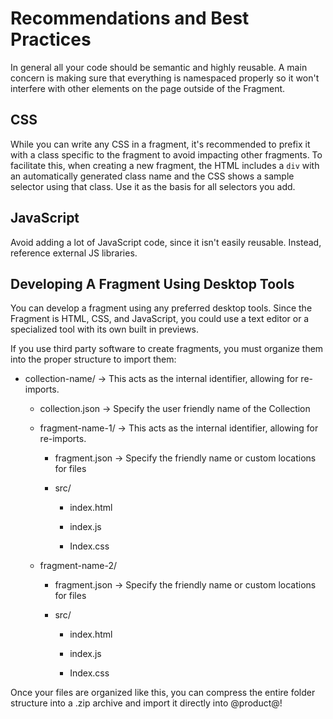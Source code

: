 # Recommendations and Best Practices

In general all your code should be semantic and highly reusable. A main concern
is making sure that everything is namespaced properly so it won't interfere with
other elements on the page outside of the Fragment.

## CSS

While you can write any CSS in a fragment, it's recommended to prefix it with
a class specific to the fragment to avoid impacting other fragments. To
facilitate this, when creating a new fragment, the HTML includes a `div` with an
automatically generated class name and the CSS shows a sample selector using
that class. Use it as the basis for all selectors you add.

## JavaScript

Avoid adding a lot of JavaScript code, since it isn't easily reusable. Instead,
reference external JS libraries.

## Developing A Fragment Using Desktop Tools

You can develop a fragment using any preferred desktop tools. Since the Fragment
is HTML, CSS, and JavaScript, you could use a text editor or a specialized tool
with its own built in previews. 

If you use third party software to create fragments, you must organize them 
into the proper structure to import them: 

*  collection-name/ &rarr; This acts as the internal identifier, allowing for 
    re-imports.

    *  collection.json &rarr; Specify the user friendly name of the Collection

    *  fragment-name-1/ &rarr; This acts as the internal identifier, allowing 
        for re-imports.

        *  fragment.json &rarr; Specify the friendly name or custom locations for 
            files

        *  src/

            *  index.html

            *  index.js

            *  Index.css

    *  fragment-name-2/

        *  fragment.json &rarr; Specify the friendly name or custom locations for 
            files

        *  src/

            *  index.html

            *  index.js

            *  Index.css
 
Once your files are organized like this, you can compress the entire folder 
structure into a .zip archive and import it directly into @product@!

